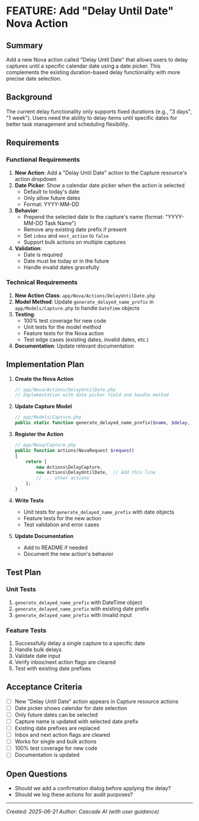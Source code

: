 # FEATURE: Add "Delay Until Date" Nova Action

## Summary
Add a new Nova action called "Delay Until Date" that allows users to delay captures until a specific calendar date using a date picker. This complements the existing duration-based delay functionality with more precise date selection.

## Background
The current delay functionality only supports fixed durations (e.g., "3 days", "1 week"). Users need the ability to delay items until specific dates for better task management and scheduling flexibility.

## Requirements

### Functional Requirements
1. **New Action**: Add a "Delay Until Date" action to the Capture resource's action dropdown
2. **Date Picker**: Show a calendar date picker when the action is selected
   - Default to today's date
   - Only allow future dates
   - Format: YYYY-MM-DD
3. **Behavior**:
   - Prepend the selected date to the capture's name (format: "YYYY-MM-DD Task Name")
   - Remove any existing date prefix if present
   - Set `inbox` and `next_action` to `false`
   - Support bulk actions on multiple captures
4. **Validation**:
   - Date is required
   - Date must be today or in the future
   - Handle invalid dates gracefully

### Technical Requirements
1. **New Action Class**: `app/Nova/Actions/DelayUntilDate.php`
2. **Model Method**: Update `generate_delayed_name_prefix` in `app/Models/Capture.php` to handle `DateTime` objects
3. **Testing**:
   - 100% test coverage for new code
   - Unit tests for the model method
   - Feature tests for the Nova action
   - Test edge cases (existing dates, invalid dates, etc.)
4. **Documentation**: Update relevant documentation

## Implementation Plan

1. **Create the Nova Action**
   ```php
   // app/Nova/Actions/DelayUntilDate.php
   // Implementation with date picker field and handle method
   ```

2. **Update Capture Model**
   ```php
   // app/Models/Capture.php
   public static function generate_delayed_name_prefix($name, $delay, $now = null)
   ```

3. **Register the Action**
   ```php
   // app/Nova/Capture.php
   public function actions(NovaRequest $request)
   {
       return [
           new Actions\DelayCapture,
           new Actions\DelayUntilDate,  // Add this line
           // ... other actions
       ];
   }
   ```

4. **Write Tests**
   - Unit tests for `generate_delayed_name_prefix` with date objects
   - Feature tests for the new action
   - Test validation and error cases

5. **Update Documentation**
   - Add to README if needed
   - Document the new action's behavior

## Test Plan

### Unit Tests
1. `generate_delayed_name_prefix` with DateTime object
2. `generate_delayed_name_prefix` with existing date prefix
3. `generate_delayed_name_prefix` with invalid input

### Feature Tests
1. Successfully delay a single capture to a specific date
2. Handle bulk delays
3. Validate date input
4. Verify inbox/next action flags are cleared
5. Test with existing date prefixes

## Acceptance Criteria
- [ ] New "Delay Until Date" action appears in Capture resource actions
- [ ] Date picker shows calendar for date selection
- [ ] Only future dates can be selected
- [ ] Capture name is updated with selected date prefix
- [ ] Existing date prefixes are replaced
- [ ] Inbox and next action flags are cleared
- [ ] Works for single and bulk actions
- [ ] 100% test coverage for new code
- [ ] Documentation is updated

## Open Questions
- Should we add a confirmation dialog before applying the delay?
- Should we log these actions for audit purposes?

---

*Created: 2025-06-21*
*Author: Cascade AI (with user guidance)*
